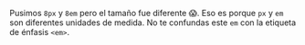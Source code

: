 Pusimos `8px` y `8em` pero el tamaño fue diferente :scream:. Eso es porque `px` y `em` son diferentes unidades de medida. No te confundas este `em` con la etiqueta de énfasis `<em>`.
